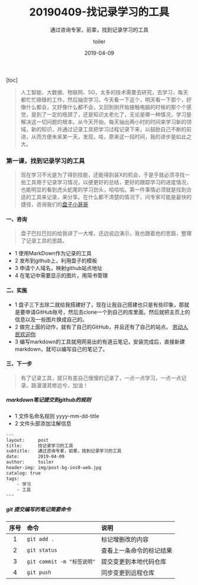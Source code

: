 ﻿---
layout:     post
title:      20190409-找记录学习的工具
subtitle:   通过咨询专家，前辈，找到记录学习的工具
date:       2019-04-09
author:     toiler
header-img: img/post-bg-ios9-web.jpg
catalog: true
tags:
    - 学习
    - 工具
---
[toc]
> 人工智能、大数据、物联网、5G，太多的技术需要去研究，去学习，每天都忙忙碌碌的工作，然后抽空学习，今天看一下这个，明天看一下那个，好像什么都会，又好像什么都不会，又回到刚开始接触电脑的时候的那个个感觉，是到了一定的瓶颈了，还是知识太老化了，无论是哪一种情况，学习是解决这一切问题的根本。从今天开始，每天抽出两小时的时间来学习新的领域，新的知识，并通过记录工具把学习过程记录下来，以鼓励自己不断的前进，从而方便未来某一天，发现，哇，原来这一段时间，我的进步是如此之大。

### 第一课，找到记录学习的工具

> 现在学习不光是为了得到技能，还能得到装X的机会，于是乎就必须寻找一些工具用于记录学习情况，以便更好的总结，更好的跟踪学习的进度情况，也能明显的看到虎头蛇尾的学习劲头，哈哈哈。第一件事情必须就是找到合适的工具来记录，来分享。在什么都不清楚的情况下，问专家可能是最快的捷径，咨询我们的[盘子小哥哥](https://panzi.online/)

#### 一、咨询

> 盘子巴拉巴拉的给我讲了一大堆，还边说边演示，我也跟着他的思路，整理了记录工具的思路。
- 1 使用MarkDown作为记录的工具
- 2 发布到github上，利用盘子的模板
- 3 申请个人域名，映射github站点地址
- 4 在笔记中需要显示的图片，用简书管理 

#### 二、实施

- 1 盘子三下五除二就给我搭建好了，现在让我自己搭建也只是有些印象，那就是要申请GitHub账号，然后去clone一个到自己的库里面。然后就把主页上的信息以及一些图片换成自己的。
- 2 做完上面的动作，就有了自己的GitHub，并且还有了自己的站点。 [劳动人民欢迎你](https://laodongrenmin.github.io/) 
- 3 编写markdown的工具就用网易出的有道云笔记，安装完成后，直接新建markdown，就可以编写自己的笔记了。

#### 三、下一步

> 有了记录工具，就只有差自己慢慢的记录了，一点一点学习，一点一点记录。路漫漫其修远兮，加油！

##### markdown笔记提交到github的规则

- 1 文件名命名规则 yyyy-mm-dd-title
- 2 文件头部添加注解信息

```html
---
layout:     post
title:      找记录学习的工具
subtitle:   通过咨询专家，前辈，找到记录学习的工具
date:       2019-04-09
author:     toiler
header-img: img/post-bg-ios9-web.jpg
catalog: true
tags:
    - 学习
    - 工具
---
```
##### git 提交编写的笔记简要命令

序号 |命令| 说明
:--:|:---|:---
1| `git add .`|   标记增删改的内容
2| `git status`  |查看上一条命令的标记结果
3| `git commit -m "标签说明"`  | 提交变更到本地代码仓库
4| `git push`   | 同步变更到远程仓库
